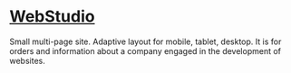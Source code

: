 # <a href="https://alxwdev.github.io/web-studio/" target="_blank">WebStudio</a>
Small multi-page site. Adaptive layout for mobile, tablet, desktop. It is for orders and information about a company engaged in the development of websites.